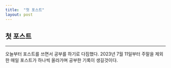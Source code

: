 ```yaml
---
title:  "첫 포스트"
layout: post
---
```


## 첫 포스트
--------------------------------------------------------

오늘부터 포스트를 쓰면서 공부를 하기로 다짐했다.
2023년 7월 11일부터 주말을 제외한 매일 포스트가 하나씩 올라가며 공부한 기록이 생길것이다.